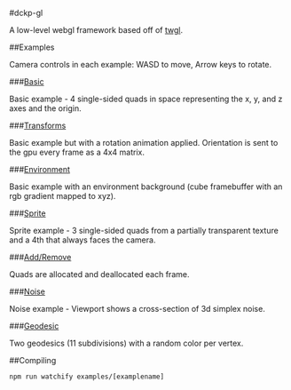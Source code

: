 #dckp-gl

A low-level webgl framework based off of [twgl](https://github.com/greggman/twgl.js).
      
##Examples

Camera controls in each example: WASD to move, Arrow keys to rotate.

###[Basic](https://plefferts.github.io/dkcp-gl/examples/basic/)

Basic example - 4 single-sided quads in space representing the x, y, and z axes and the origin.

###[Transforms](https://plefferts.github.io/dkcp-gl/examples/transforms/)

Basic example but with a rotation animation applied.  Orientation is sent to the gpu every frame as a 4x4 matrix.

###[Environment](https://plefferts.github.io/dkcp-gl/examples/environment/)

Basic example with an environment background (cube framebuffer with an rgb gradient mapped to xyz).

###[Sprite](https://plefferts.github.io/dkcp-gl/examples/sprite/)

Sprite example - 3 single-sided quads from a partially transparent texture and a 4th that always faces the camera.

###[Add/Remove](https://plefferts.github.io/dkcp-gl/examples/addremove/)

Quads are allocated and deallocated each frame.

###[Noise](https://plefferts.github.io/dkcp-gl/examples/noise/)

Noise example - Viewport shows a cross-section of 3d simplex noise.

###[Geodesic](https://plefferts.github.io/dkcp-gl/examples/geodesic/)

Two geodesics (11 subdivisions) with a random color per vertex.

##Compiling

    npm run watchify examples/[examplename]